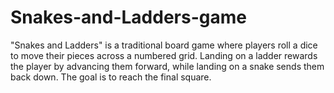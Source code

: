# Snakes-and-Ladders-game
"Snakes and Ladders" is a traditional board game where players roll a dice to move their pieces across a numbered grid. Landing on a ladder rewards the player by advancing them forward, while landing on a snake sends them back down. The goal is to reach the final square.
